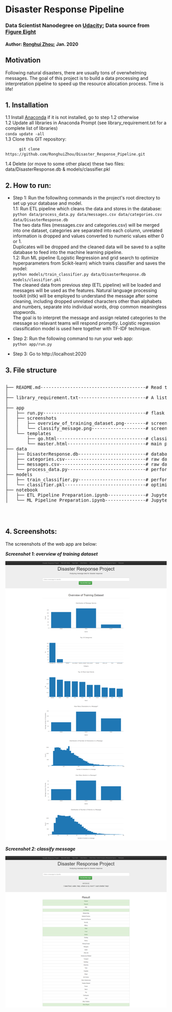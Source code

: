 # Disaster Response Pipeline
### Data Scientist Nanodegree on [Udacity](https://www.udacity.com/); Data source from [Figure Eight](https://www.figure-eight.com/)


#### Author: [Ronghui Zhou](https://www.linkedin.com/in/ronghuizhou/); Jan. 2020     

## **Motivation**
Following natural disasters, there are usually tons of overwhelming messages. The goal of this project is to build a data processing and interpretation pipeline to speed up the resource allocation process. Time is life!

## **1. Installation**
   1.1 Install [Anaconda](https://www.anaconda.com/) if it is not installed, go to step 1.2 otherwise  
   1.2 Update all libraries in Anaconda Prompt (see library_requirement.txt for a complete list of libraries)  
				```
                conda update -all                           
                ```  
   1.3 Clone this GIT repository:

          git clone https://github.com/RonghuiZhou/Disaster_Response_Pipeline.git

   1.4 Delete (or move to some other place) these two files: data/DisasterResponse.db & models/classifier.pkl
      

## **2. How to run:**

- Step 1: Run the followihng commands in the project's root directory to set up your database and model.      
          1.1: Run ETL pipeline which cleans the data and stores in the database:     
                  ```python
                     data/process_data.py data/messages.csv data/categories.csv data/DisasterResponse.db                        
                  ```                            
				The two data files (messages.csv and categories.csv) will be merged into one dataset, categories are separated into each column, unrelated information is dropped and values converted to numeric values either 0 or 1.  
				Duplicates will be dropped and the cleaned data will be saved to a sqlite database to feed into the machine learning pipeline.		
		  1.2: Run ML pipeline (Logistic Regression and grid search to optimize hyperparameters from Scikit-learn) which trains classifier and saves the model:            
                  ```python
                     models/train_classifier.py data/DisasterResponse.db models/classifier.pkl
                  ```          
				The cleaned data from previous step (ETL pipeline) will be loaded and messages will be used as the features. Natural language processing toolkit (nltk) will be employed to understand the message after some cleaning, including dropped unrelated characters other than alphabets and numbers, separate into individual words, drop common meaningless stopwords.  
				The goal is to interpret the message and assign related categories to the message so relavant teams will respond promptly. Logistic regression classification model is used here together with TF-IDF technique.  
- Step 2: Run the following command to run your web app:         
        ```python
        app/run.py
        ```

- Step 3: Go to http://localhost:2020



## **3. File structure**
<pre>

├── README.md---------------------------------------# Read this file for all details
│
├── library_requirement.txt-------------------------# A list of libraries in the environment
│
├── app
│   ├── run.py--------------------------------------# flask file to run app
│   ├── screenshots
│   │	├── overview_of_training_dataset.png--------# screenshot of web app: overview of training dataset
│   │ 	└── classify_message.png--------------------# screenshot of web app: classify message
│   └── templates
│       ├── go.html---------------------------------# classification result page of web app
│       └── master.html-----------------------------# main page of web app
├── data
│   ├── DisasterResponse.db-------------------------# database to save cleaned data
│   ├── categories.csv------------------------------# raw data to process: categories
│   ├── messages.csv--------------------------------# raw data to process: messages
│   └── process_data.py-----------------------------# perform ETL pipline
├── models
│   ├── train_classifier.py-------------------------# perform classification pipeline
│   └── classifier.pkl------------------------------# optimized ML model saved
├── notebook
│   ├── ETL Pipeline Preparation.ipynb--------------# Jupyter notebook for ETL 
│   └── ML Pipeline Preparation.ipynb---------------# Jupyter notebook for ML



</pre>

## **4. Screenshots:**

The screenshots of the web app are below:

**_Screenshot 1: overview of training dataset_**

![Overview of training dataset](/app/screenshots/overview_of_training_dataset.png)

**_Screenshot 2: classify message_**

![Classify message](/app/screenshots/classify_message.png)


